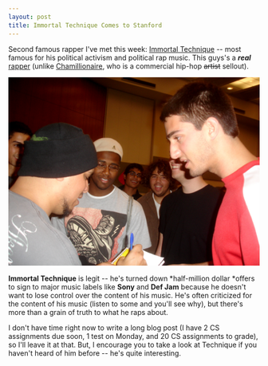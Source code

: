 ```yaml
---
layout: post
title: Immortal Technique Comes to Stanford
---
```


Second famous rapper I've met this week: [Immortal Technique](http://en.wikipedia.org/wiki/Immortal_Technique) -- most famous for his political activism and political rap music. This guys's a ***real*** [rapper](http://en.wikipedia.org/wiki/Rapper) (unlike [Chamillionaire](/ridin-dirty-at-stanford/), who is a commercial hip-hop <s>artist</s> sellout).

![Getting Immortal Technique's autograph for my brother"](/images/meeting-immortal-technique.jpg)

**Immortal Technique** is legit -- he's turned down *half-million dollar *offers to sign to major music labels like **Sony** and **Def Jam** because he doesn't want to lose control over the content of his music. He's often criticized for the content of his music (listen to some and you'll see why), but there's more than a grain of truth to what he raps about.

I don't have time right now to write a long blog post (I have 2 CS assignments due soon, 1 test on Monday, and 20 CS assignments to grade), so I'll leave it at that. But, I encourage you to take a look at Technique if you haven't heard of him before -- he's quite interesting.